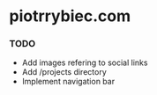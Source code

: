 # piotrrybiec.com

### TODO

* Add images refering to social links
* Add /projects directory
* Implement navigation bar

